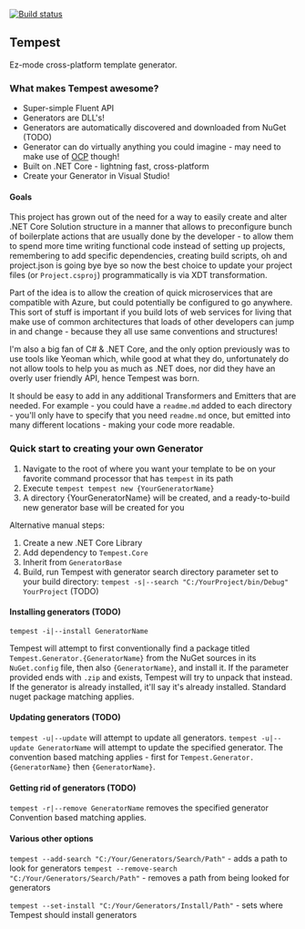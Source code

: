 [![Build status](https://ci.appveyor.com/api/projects/status/ntpiso2gjotxmrmd?svg=true)](https://ci.appveyor.com/project/Grinderofl/tempest)


## Tempest

Ez-mode cross-platform template generator.

### What makes Tempest awesome?
* Super-simple Fluent API
* Generators are DLL's!
* Generators are automatically discovered and downloaded from NuGet (TODO)
* Generator can do virtually anything you could imagine - may need to make use of [OCP](https://en.wikipedia.org/wiki/Open/closed_principle) though!
* Built on .NET Core - lightning fast, cross-platform
* Create your Generator in Visual Studio!

#### Goals

This project has grown out of the need for a way to easily create and alter .NET Core Solution structure in a manner that allows to preconfigure bunch of boilerplate actions that are usually done by the developer - to allow them to spend more time writing functional code instead of setting up projects, remembering to add specific dependencies, creating build scripts, oh and project.json is going bye bye so now the best choice to update your project files (or `Project.csproj`) programmatically is via XDT transformation.

Part of the idea is to allow the creation of quick microservices that are compatible with Azure, but could potentially be configured to go anywhere. This sort of stuff is important if you build lots of web services for living that make use of common architectures that loads of other developers can jump in and change - because they all use same conventions and structures!


I'm also a big fan of C# & .NET Core, and the only option previously was to use tools like Yeoman which, while good at what they do, unfortunately do not allow tools to help you as much as .NET does, nor did they have an overly user friendly API, hence Tempest was born.

It should be easy to add in any additional Transformers and Emitters that are needed. For example - you could have a `readme.md` added to each directory - you'll only have to specify that you need `readme.md` once, but emitted into many different locations - making your code more readable.


### Quick start to creating your own Generator

1. Navigate to the root of where you want your template to be on your favorite command processor that has `tempest` in its path
2. Execute `tempest tempest new {YourGeneratorName}`
3. A directory {YourGeneratorName} will be created, and a ready-to-build new generator base will be created for you

Alternative manual steps:

1) Create a new .NET Core Library
2) Add dependency to `Tempest.Core`
3) Inherit from `GeneratorBase`
4) Build, run Tempest with generator search directory parameter set to your build directory:
`tempest -s|--search "C:/YourProject/bin/Debug" YourProject` (TODO)


#### Installing generators (TODO)

`tempest -i|--install GeneratorName`

Tempest will attempt to first conventionally find a package titled `Tempest.Generator.{GeneratorName}` from the NuGet sources in its `NuGet.config` file, then also `{GeneratorName}`, and install it. If the parameter provided ends with `.zip` and exists, Tempest will try to unpack that instead. If the generator is already installed, it'll say it's already installed. Standard nuget package matching applies.

#### Updating generators (TODO)
`tempest -u|--update` will attempt to update all generators.
`tempest -u|--update GeneratorName` will attempt to update the specified generator.
The convention based matching applies - first for `Tempest.Generator.{GeneratorName}` then `{GeneratorName}`.

#### Getting rid of generators (TODO)

`tempest -r|--remove GeneratorName` removes the specified generator
Convention based matching applies.


#### Various other options

`tempest --add-search "C:/Your/Generators/Search/Path"` - adds a path to look for generators
`tempest --remove-search "C:/Your/Generators/Search/Path"` - removes a path from being looked for generators

`tempest --set-install "C:/Your/Generators/Install/Path"` - sets where Tempest should install generators

